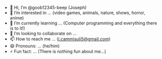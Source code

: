 - 👋 Hi, I’m @goob12345-beep (Joseph)
- 👀 I’m interested in ... (video games, animals, nature, shows, horror, anime)
- 🌱 I’m currently learning ... (Computer programming and everything there is to it!)
- 💞️ I’m looking to collaborate on ...
- 📫 How to reach me ... (j.cammisuli5@gmail.com)
- 😄 Pronouns: ... (he/him)
- ⚡ Fun fact: ... (There is nothing fun about me...)

<!---
goob12345-beep/goob12345-beep is a ✨ special ✨ repository because its `README.md` (this file) appears on your GitHub profile.
You can click the Preview link to take a look at your changes.
--->
